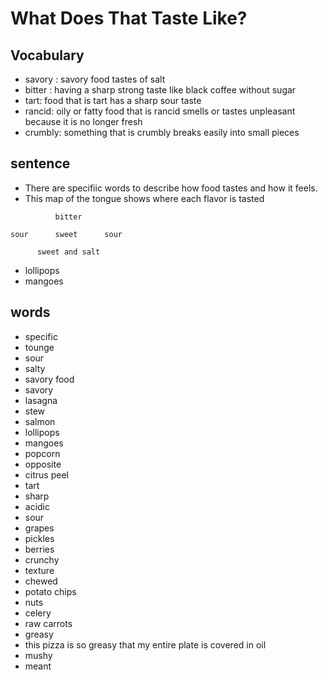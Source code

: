# What Does That Taste Like?
## Vocabulary
- savory : savory food tastes of salt
- bitter : having a sharp strong taste like black coffee without sugar
- tart: food that is tart has a sharp sour taste
- rancid: oily or fatty food that is rancid smells or tastes unpleasant because it is no longer fresh
- crumbly: something that is crumbly breaks easily into small pieces


## sentence
- There are specifiic words to describe how food tastes and how it feels.
- This map of the tongue shows where each flavor is tasted

```info
          bitter

sour      sweet      sour

      sweet and salt
```
- lollipops
- mangoes


## words
- specific
- tounge
- sour
- salty
- savory food
- savory
- lasagna
- stew
- salmon
- lollipops
- mangoes
- popcorn
- opposite
- citrus peel
- tart
- sharp
- acidic
- sour
- grapes
- pickles
- berries
- crunchy
- texture
- chewed
- potato chips
- nuts
- celery
- raw carrots
- greasy
- this pizza is so greasy that my entire plate is covered in oil
- mushy
- meant









